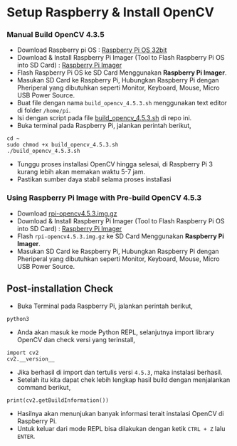 # Setup Raspberry & Install OpenCV

### Manual Build OpenCV 4.3.5
- Download Raspberry pi OS : [Raspberry Pi OS 32bit](https://downloads.raspberrypi.org/raspios_armhf/images/raspios_armhf-2023-05-03/2023-05-03-raspios-bullseye-armhf.img.xz)
- Download & Install Raspberry Pi Imager (Tool to Flash Raspberry Pi OS into SD Card) : [Raspberry Pi Imager](https://downloads.raspberrypi.org/raspios_armhf/images/raspios_armhf-2023-05-03/2023-05-03-raspios-bullseye-armhf.img.xz)
- Flash Raspberry Pi OS ke SD Card Menggunakan **Raspberry Pi Imager**.
- Masukan SD Card ke Raspberry Pi, Hubungkan Raspberry Pi dengan Pheriperal yang dibutuhkan seperti Monitor, Keyboard, Mouse, Micro USB Power Source.
- Buat file dengan nama `build_opencv_4.5.3.sh` menggunakan text editor di folder `/home/pi`.
- Isi dengan script pada file [build_opencv_4.5.3.sh](https://github.com/Muhammad-Yunus/RaspberryPi-OpenCV-Learn/blob/main/build_opencv_4.5.3.sh) di repo ini.
- Buka terminal pada Raspberry Pi, jalankan perintah berikut,
```
cd ~
sudo chmod +x build_opencv_4.5.3.sh
./build_opencv_4.5.3.sh
```
- Tunggu proses installasi OpenCV hingga selesai, di Raspberry Pi 3 kurang lebih akan memakan waktu 5-7 jam.
- Pastikan sumber daya stabil selama proses installasi


### Using Raspberry Pi Image with Pre-build OpenCV 4.5.3

- Download [rpi-opencv4.5.3.img.gz](https://mega.nz/file/YcEHDJBJ#EsEKki7_s-tuWMdpvuo3wO895m3Y7SN2XhLJ-ZMCVng) 
- Download & Install Raspberry Pi Imager (Tool to Flash Raspberry Pi OS into SD Card) : [Raspberry Pi Imager](https://downloads.raspberrypi.org/raspios_armhf/images/raspios_armhf-2023-05-03/2023-05-03-raspios-bullseye-armhf.img.xz)
- Flash `rpi-opencv4.5.3.img.gz` ke SD Card Menggunakan **Raspberry Pi Imager**.
- Masukan SD Card ke Raspberry Pi, Hubungkan Raspberry Pi dengan Pheriperal yang dibutuhkan seperti Monitor, Keyboard, Mouse, Micro USB Power Source.

## Post-installation Check
- Buka Terminal pada Raspberry Pi, jalankan perintah berikut,
```
python3
```
- Anda akan masuk ke mode Python REPL, selanjutnya import library OpenCV dan check versi yang terinstall,
```
import cv2
cv2.__version__
```
- Jika berhasil di import dan tertulis versi `4.5.3`, maka instalasi berhasil.
- Setelah itu kita dapat chek lebih lengkap hasil build dengan menjalankan command berikut,
```
print(cv2.getBuildInformation())
```
- Hasilnya akan menunjukan banyak informasi terait instalasi OpenCV di Raspberry Pi.
- Untuk keluar dari mode REPL bisa dilakukan dengan ketik `CTRL + Z` lalu `ENTER`.
